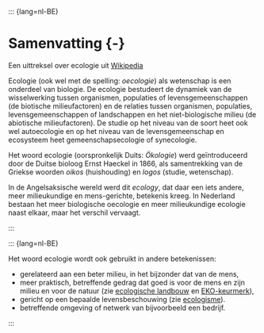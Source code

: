 ::: {lang=nl-BE}

# Samenvatting {-}

Een uittreksel over ecologie uit [Wikipedia](https://nl.wikipedia.org/wiki/Ecologie)

Ecologie (ook wel met de spelling: _oecologie_) als wetenschap is een onderdeel van biologie. 
De ecologie bestudeert de dynamiek van de wisselwerking tussen organismen, populaties of levensgemeenschappen (de biotische milieufactoren) en de relaties tussen organismen, populaties, levensgemeenschappen of landschappen en het niet-biologische milieu (de abiotische milieufactoren). 
De studie op het niveau van de soort heet ook wel autoecologie en op het niveau van de levensgemeenschap en ecosysteem heet gemeenschapsecologie of synecologie.

Het woord ecologie (oorspronkelijk Duits: _Ökologie_) werd geïntroduceerd door de Duitse bioloog Ernst Haeckel in 1866, als samentrekking van de Griekse woorden _oikos_ (huishouding) en _logos_ (studie, wetenschap).

In de Angelsaksische wereld werd dit _ecology_, dat daar een iets andere, meer milieukundige en mens-gerichte, betekenis kreeg. 
In Nederland bestaan het meer biologische oecologie en meer milieukundige ecologie naast elkaar, maar het verschil vervaagt.

:::

::: {lang=nl-BE}

Het woord ecologie wordt ook gebruikt in andere betekenissen:

- gerelateerd aan een beter milieu, in het bijzonder dat van de mens, 
- meer praktisch, betreffende gedrag dat goed is voor de mens en zijn milieu en voor de natuur (zie [ecologische landbouw](https://nl.wikipedia.org/wiki/Ecologische_landbouw) en [EKO-keurmerk](https://nl.wikipedia.org/wiki/EKO-keurmerk)), 
- gericht op een bepaalde levensbeschouwing (zie [ecologisme](https://nl.wikipedia.org/wiki/Ecologisme)).
- betreffende omgeving of netwerk van bijvoorbeeld een bedrijf.

:::
